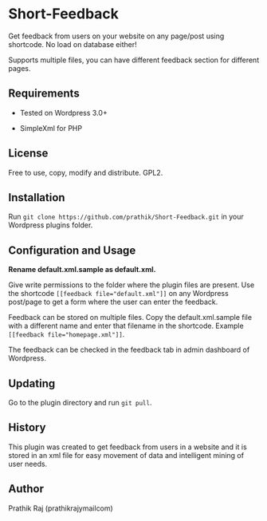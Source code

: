 Short-Feedback
==============

Get feedback from users on your website on any page/post using shortcode. No load on database either!

Supports multiple files, you can have different feedback section for different pages.

Requirements
------------

* Tested on Wordpress 3.0+

* SimpleXml for PHP

License
-------

Free to use, copy, modify and distribute. GPL2.

Installation
------------

Run `git clone https://github.com/prathik/Short-Feedback.git` in your Wordpress plugins folder.

Configuration and Usage
-----------------------

**Rename default.xml.sample as default.xml.**

Give write permissions to the folder where the plugin files are present. Use the shortcode `[[feedback file="default.xml"]]` on any Wordpress post/page to get a form where the user can enter the feedback.

Feedback can be stored on multiple files. Copy the default.xml.sample file with a different name and enter that filename in the shortcode. Example `[[feedback file="homepage.xml"]]`.

The feedback can be checked in the feedback tab in admin dashboard of Wordpress.

Updating
--------

Go to the plugin directory and run `git pull`.

History
-------

This plugin was created to get feedback from users in a website and it is stored in an xml file for easy movement of data and intelligent mining of user needs.

Author
------

Prathik Raj (prathikraj<at>ymail<dot>com)
